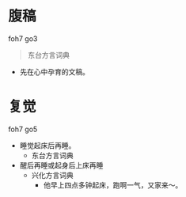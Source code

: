

# 腹稿
foh7 go3
> 东台方言词典
- 先在心中孕育的文稿。



# 复觉
foh7 go5
+ 睡觉起床后再睡。
  * 东台方言词典
+ 醒后再睡或起身后上床再睡
  * 兴化方言词典
    - 他早上四点多钟起床，跑啊一气，又家来～。
